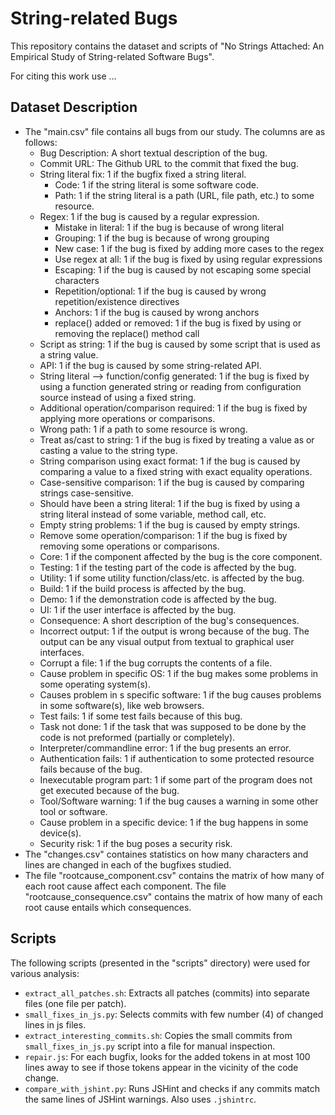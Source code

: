 # String-related Bugs

This repository contains the dataset and scripts of "No Strings Attached: An Empirical Study of String-related Software Bugs".

For citing this work use ...

## Dataset Description
* The "main.csv" file contains all bugs from our study. The columns are as follows:
   * Bug Description: A short textual description of the bug.
   * Commit URL: The Github URL to the commit that fixed the bug.
   * String literal fix: 1 if the bugfix fixed a string literal.
      * Code: 1 if the string literal is some software code.
      * Path: 1 if the string literal is a path (URL, file path, etc.) to some resource.
   * Regex: 1 if the bug is caused by a regular expression.
      * Mistake in literal: 1 if the bug is because of wrong literal
      * Grouping: 1 if the bug is because of wrong grouping
      * New case: 1 if the bug is fixed by adding more cases to the regex
      * Use regex at all: 1 if the bug is fixed by using regular expressions
      * Escaping: 1 if the bug is caused by not escaping some special characters
      * Repetition/optional: 1 if the bug is caused by wrong repetition/existence directives
      * Anchors: 1 if the bug is caused by wrong anchors
      * replace() added or removed: 1 if the bug is fixed by using or removing the replace() method call
   * Script as string: 1 if the bug is caused by some script that is used as a string value.
   * API: 1 if the bug is caused by some string-related API.
   * String literal --> function/config generated: 1 if the bug is fixed by using a function generated string or reading from configuration source instead of using a fixed string.
   * Additional operation/comparison required: 1 if the bug is fixed by applying more operations or comparisons.
   * Wrong path: 1 if a path to some resource is wrong.
   * Treat as/cast to string: 1 if the bug is fixed by treating a value as or casting a value to the string type.
   * String comparison using exact format: 1 if the bug is caused by comparing a value to a fixed string with exact equality operations.
   * Case-sensitive comparison: 1 if the bug is caused by comparing strings case-sensitive.
   * Should have been a string literal: 1 if the bug is fixed by using a string literal instead of some variable, method call, etc.
   * Empty string problems: 1 if the bug is caused by empty strings.
   * Remove some operation/comparison: 1 if the bug is fixed by removing some operations or comparisons.
   * Core: 1 if the component affected by the bug is the core component.
   * Testing: 1 if the testing part of the code is affected by the bug.
   * Utility: 1 if some utility function/class/etc. is affected by the bug.
   * Build: 1 if the build process is affected by the bug.
   * Demo: 1 if the demonstration code is affected by the bug.
   * UI: 1 if the user interface is affected by the bug.
   * Consequence: A short description of the bug's consequences.
   * Incorrect output: 1 if the output is wrong because of the bug. The output can be any visual output from textual to graphical user interfaces.
   * Corrupt a file: 1 if the bug corrupts the contents of a file.
   * Cause problem in specific OS: 1 if the bug makes some problems in some operating system(s).
   * Causes problem in s specific software: 1 if the bug causes problems in some software(s), like web browsers.
   * Test fails: 1 if some test fails because of this bug.
   * Task not done: 1 if the task that was supposed to be done by the code is not preformed (partially or completely).
   * Interpreter/commandline error: 1 if the bug presents an error.
   * Authentication fails: 1 if authentication to some protected resource fails because of the bug.
   * Inexecutable program part: 1 if some part of the program does not get executed because of the bug.
   * Tool/Software warning: 1 if the bug causes a warning in some other tool or software.
   * Cause problem in a specific device: 1 if the bug happens in some device(s).
   * Security risk: 1 if the bug poses a security risk.
* The "changes.csv" containes statistics on how many characters and lines are changed in each of the bugfixes studied.
* The file "rootcause_component.csv" contains the matrix of how many of each root cause affect each component.
 The file "rootcause_consequence.csv" contains the matrix of how many of each root cause entails which consequences.

## Scripts
The following scripts (presented in the "scripts" directory) were used for various analysis:
* `extract_all_patches.sh`: Extracts all patches (commits) into separate files (one file per patch).
* `small_fixes_in_js.py`: Selects commits with few number (4) of changed lines in js files.
* `extract_interesting_commits.sh`: Copies the small commits from `small_fixes_in_js.py` script into a file for manual inspection.
* `repair.js`: For each bugfix, looks for the added tokens in at most 100 lines away to see if those tokens appear in the vicinity of the code change.
* `compare_with_jshint.py`: Runs JSHint and checks if any commits match the same lines of JSHint warnings. Also uses `.jshintrc`.


